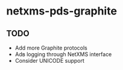 # netxms-pds-graphite

## TODO
- Add more Graphite protocols
- Adв logging through NetXMS interface
- Consider UNICODE support

